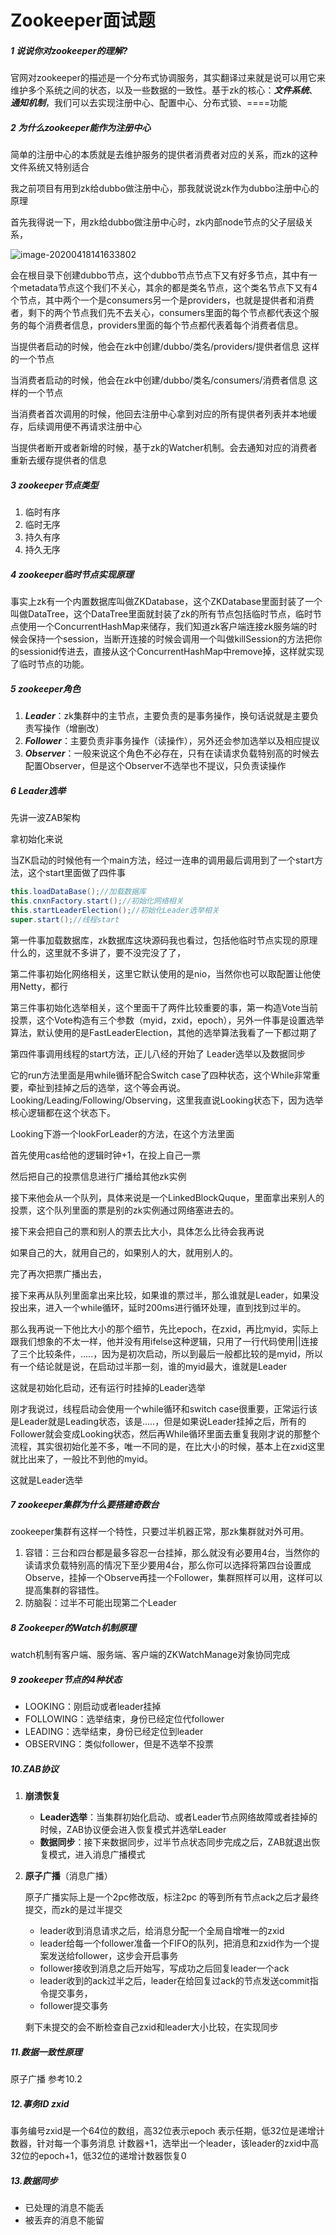 # Zookeeper面试题

##### 1 说说你对zookeeper的理解?

官网对zookeeper的描述是一个分布式协调服务，其实翻译过来就是说可以用它来维护多个系统之间的状态，以及一些数据的一致性。基于zk的核心：***文件系统***、***通知机制***，我们可以去实现注册中心、配置中心、分布式锁、====功能

##### 2 为什么zookeeper能作为注册中心

简单的注册中心的本质就是去维护服务的提供者消费者对应的关系，而zk的这种文件系统又特别适合

我之前项目有用到zk给dubbo做注册中心，那我就说说zk作为dubbo注册中心的原理

首先我得说一下，用zk给dubbo做注册中心时，zk内部node节点的父子层级关系，

![image-20200418141633802](https://img-blog.csdnimg.cn/20200420154523572.png?x-oss-process=image/watermark,type_ZmFuZ3poZW5naGVpdGk,shadow_10,text_aHR0cHM6Ly9ibG9nLmNzZG4ubmV0L3dlaXhpbl80MzAxMjkzNw==,size_16,color_FFFFFF,t_70#pic_center)

会在根目录下创建dubbo节点，这个dubbo节点节点下又有好多节点，其中有一个metadata节点这个我们不关心，其余的都是类名节点，这个类名节点下又有4个节点，其中两个一个是consumers另一个是providers，也就是提供者和消费者，剩下的两个节点我们先不去关心，consumers里面的每个节点都代表这个服务的每个消费者信息，providers里面的每个节点都代表着每个消费者信息。

当提供者启动的时候，他会在zk中创建/dubbo/类名/providers/提供者信息 这样的一个节点

当消费者启动的时候，他会在zk中创建/dubbo/类名/consumers/消费者信息 这样的一个节点

当消费者首次调用的时候，他回去注册中心拿到对应的所有提供者列表并本地缓存，后续调用便不再请求注册中心

当提供者断开或者新增的时候，基于zk的Watcher机制。会去通知对应的消费者重新去缓存提供者的信息

##### 3 zookeeper节点类型

1. 临时有序
2. 临时无序
3. 持久有序
4. 持久无序

##### 4 zookeeper临时节点实现原理

事实上zk有一个内置数据库叫做ZKDatabase，这个ZKDatabase里面封装了一个叫做DataTree，这个DataTree里面就封装了zk的所有节点包括临时节点，临时节点使用一个ConcurrentHashMap来储存，我们知道zk客户端连接zk服务端的时候会保持一个session，当断开连接的时候会调用一个叫做killSession的方法把你的sessionid传进去，直接从这个ConcurrentHashMap中remove掉，这样就实现了临时节点的功能。

##### 5 zookeeper角色

1. ***Leader***：zk集群中的主节点，主要负责的是事务操作，换句话说就是主要负责写操作（增删改）
2. ***Follower***：主要负责非事务操作（读操作），另外还会参加选举以及相应提议
3. ***Observer***：一般来说这个角色不必存在，只有在读请求负载特别高的时候去配置Observer，但是这个Observer不选举也不提议，只负责读操作

##### 6 Leader选举

先讲一波ZAB架构

拿初始化来说

当ZK启动的时候他有一个main方法，经过一连串的调用最后调用到了一个start方法，这个start里面做了四件事

```java
this.loadDataBase();//加载数据库
this.cnxnFactory.start();//初始化网络相关
this.startLeaderElection();//初始化Leader选举相关
super.start();//线程start
```

第一件事加载数据库，zk数据库这块源码我也看过，包括他临时节点实现的原理什么的，这里就不多讲了，要不没完没了了，

第二件事初始化网络相关，这里它默认使用的是nio，当然你也可以取配置让他使用Netty，都行

第三件事初始化选举相关，这个里面干了两件比较重要的事，第一构造Vote当前投票，这个Vote构造有三个参数（myid，zxid，epoch），另外一件事是设置选举算法，默认使用的是FastLeaderElection，其他的选举算法我看了一下都过期了

第四件事调用线程的start方法，正儿八经的开始了 Leader选举以及数据同步

它的run方法里面是用while循环配合Switch case了四种状态，这个While非常重要，牵扯到挂掉之后的选举，这个等会再说。Looking/Leading/Following/Observing，这里我直说Looking状态下，因为选举核心逻辑都在这个状态下。

Looking下游一个lookForLeader的方法，在这个方法里面

首先使用cas给他的逻辑时钟+1，在投上自己一票

然后把自己的投票信息进行广播给其他zk实例

接下来他会从一个队列，具体来说是一个LinkedBlockQuque，里面拿出来别人的投票，这个队列里面的票是别的zk实例通过网络塞进去的。

接下来会把自己的票和别人的票去比大小，具体怎么比待会我再说

如果自己的大，就用自己的，如果别人的大，就用别人的。

完了再次把票广播出去，

接下来再从队列里面拿出来比较，如果谁的票过半，那么谁就是Leader，如果没投出来，进入一个while循环，延时200ms进行循环处理，直到找到过半的。

那么我再说一下他比大小的那个细节，先比epoch，在zxid，再比myid，实际上跟我们想象的不太一样，他并没有用ifelse这种逻辑，只用了一行代码使用||连接了三个比较条件，.....，因为是初次启动，所以到最后一般都比较的是myid，所以有一个结论就是说，在启动过半那一刻，谁的myid最大，谁就是Leader

这就是初始化启动，还有运行时挂掉的Leader选举

刚才我说过，线程启动会使用一个while循环和switch case很重要，正常运行该是Leader就是Leading状态，该是.....，但是如果说Leader挂掉之后，所有的Follower就会变成Looking状态，然后再While循环里面去重复我刚才说的那整个流程，其实很初始化差不多，唯一不同的是，在比大小的时候，基本上在zxid这里就比出来了，一般比不到他的myid。

这就是Leader选举

##### 7 zookeeper集群为什么要搭建奇数台

zookeeper集群有这样一个特性，只要过半机器正常，那zk集群就对外可用。

1. 容错：三台和四台都是最多容忍一台挂掉，那么就没有必要用4台，当然你的读请求负载特别高的情况下至少要用4台，那么你可以选择将第四台设置成Observe，挂掉一个Observe再挂一个Follower，集群照样可以用，这样可以提高集群的容错性。
2. 防脑裂：过半不可能出现第二个Leader

##### 8 Zookeeper的Watch机制原理

watch机制有客户端、服务端、客户端的ZKWatchManage对象协同完成

##### 9 zookeeper节点的4种状态

- LOOKING：刚启动或者leader挂掉
- FOLLOWING：选举结束，身份已经定位代follower
- LEADING：选举结束，身份已经定位到leader
-  OBSERVING：类似follower，但是不选举不投票

##### 10.ZAB协议 

1. **崩溃恢复**

   - **Leader选举**：当集群初始化启动、或者Leader节点网络故障或者挂掉的时候，ZAB协议便会进入恢复模式并选举Leader
   - **数据同步**：接下来数据同步，过半节点状态同步完成之后，ZAB就退出恢复模式，进入消息广播模式

2. **原子广播**（消息广播）

   原子广播实际上是一个2pc修改版，标注2pc 的等到所有节点ack之后才最终提交，而zk的是过半提交

   - leader收到消息请求之后，给消息分配一个全局自增唯一的zxid
   - leader给每一个follower准备一个FIFO的队列，把消息和zxid作为一个提案发送给follower，这步会开启事务
   - follower接收到消息之后开始写，写成功之后回复leader一个ack
   - leader收到的ack过半之后，leader在给回复过ack的节点发送commit指令提交事务，
   - follower提交事务

   剩下未提交的会不断检查自己zxid和leader大小比较，在实现同步

##### 11.数据一致性原理

原子广播 参考10.2

##### 12.事务ID zxid

事务编号zxid是一个64位的数组，高32位表示epoch 表示任期，低32位是递增计数器，针对每一个事务消息 计数器+1，选举出一个leader，该leader的zxid中高32位的epoch+1，低32位的递增计数器恢复0

##### 13.数据同步

- 已处理的消息不能丢
- 被丢弃的消息不能留

